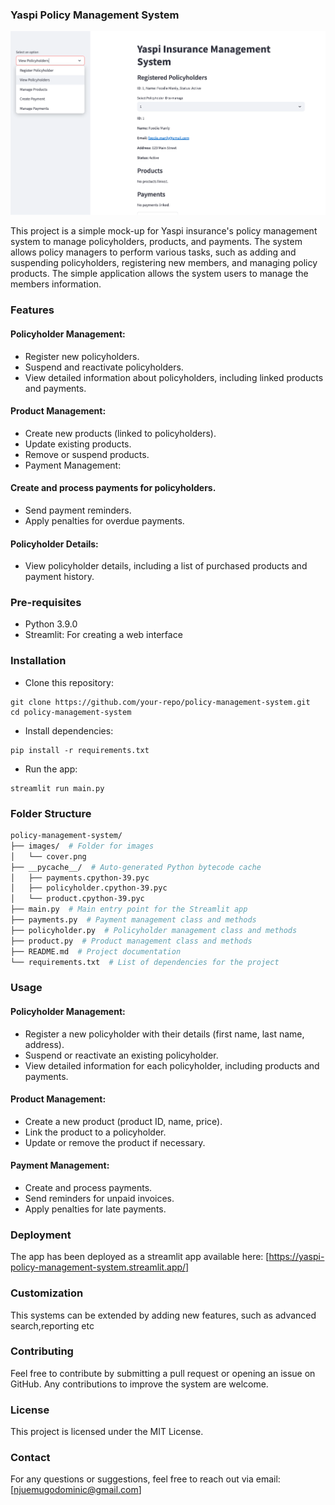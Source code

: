 ### Yaspi Policy Management System

![YASPI](./images/cover.png)

This project is a simple mock-up for Yaspi insurance's policy management system to manage policyholders, products, and payments. The system allows policy managers to perform various tasks, such as adding and suspending policyholders, registering new members, and managing policy products. The simple application allows the system users to manage the members information. 

### Features

#### Policyholder Management:
* Register new policyholders.
* Suspend and reactivate policyholders.
* View detailed information about policyholders, including linked products and payments.

#### Product Management:

* Create new products (linked to policyholders).
* Update existing products.
* Remove or suspend products.
* Payment Management:

#### Create and process payments for policyholders.
* Send payment reminders.
* Apply penalties for overdue payments.

#### Policyholder Details:
* View policyholder details, including a list of purchased products and payment history.

### Pre-requisites
* Python 3.9.0
* Streamlit: For creating a web interface

### Installation
* Clone this repository:
```console
git clone https://github.com/your-repo/policy-management-system.git
cd policy-management-system
```
* Install dependencies:
```console
pip install -r requirements.txt
```
* Run the app:
```console
streamlit run main.py
```
### Folder Structure
```bash
policy-management-system/
├── images/  # Folder for images
│   └── cover.png
├── __pycache__/  # Auto-generated Python bytecode cache
│   ├── payments.cpython-39.pyc
│   ├── policyholder.cpython-39.pyc
│   └── product.cpython-39.pyc
├── main.py  # Main entry point for the Streamlit app
├── payments.py  # Payment management class and methods
├── policyholder.py  # Policyholder management class and methods
├── product.py  # Product management class and methods
├── README.md  # Project documentation
└── requirements.txt  # List of dependencies for the project
```

### Usage

#### Policyholder Management:

* Register a new policyholder with their details (first name, last name, address).
* Suspend or reactivate an existing policyholder.
* View detailed information for each policyholder, including products and payments.

#### Product Management:

* Create a new product (product ID, name, price).
* Link the product to a policyholder.
* Update or remove the product if necessary.

#### Payment Management:
* Create and process payments.
* Send reminders for unpaid invoices.
* Apply penalties for late payments.

### Deployment
The app has been deployed as a streamlit app available here: [https://yaspi-policy-management-system.streamlit.app/]

### Customization
This systems can be extended by adding new features, such as advanced search,reporting etc

### Contributing
Feel free to contribute by submitting a pull request or opening an issue on GitHub. Any contributions to improve the system are welcome.

### License
This project is licensed under the MIT License.

### Contact
For any questions or suggestions, feel free to reach out via email: [njuemugodominic@gmail.com]
